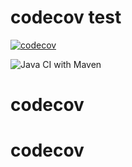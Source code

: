 # codecov  test
[![codecov](https://codecov.io/gh/donmelaka/codecov/branch/main/graph/badge.svg?token=2Z86FRJ9S0)](undefined)

![Java CI with Maven](https://github.com/donmelaka/codecov/workflows/Java%20CI%20with%20Maven/badge.svg)
# codecov
# codecov
